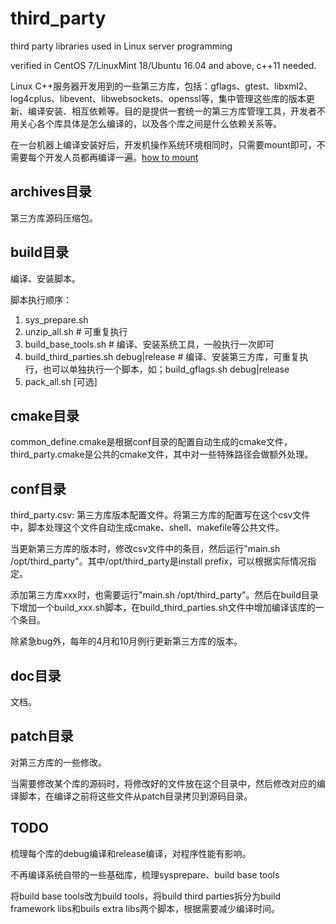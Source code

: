 # third_party
third party libraries used in Linux server programming

verified in CentOS 7/LinuxMint 18/Ubuntu 16.04 and above, c++11 needed.

Linux C++服务器开发用到的一些第三方库，包括：gflags、gtest、libxml2、log4cplus、libevent、libwebsockets、openssl等，集中管理这些库的版本更新、编译安装、相互依赖等。目的是提供一套统一的第三方库管理工具，开发者不用关心各个库具体是怎么编译的，以及各个库之间是什么依赖关系等。

在一台机器上编译安装好后，开发机操作系统环境相同时，只需要mount即可，不需要每个开发人员都再编译一遍。[how to mount](doc/howto%20mount.md)

## archives目录

第三方库源码压缩包。

## build目录

编译、安装脚本。

脚本执行顺序：
1. sys_prepare.sh
2. unzip_all.sh # 可重复执行
3. build_base_tools.sh # 编译、安装系统工具，一般执行一次即可
4. build_third_parties.sh debug|release # 编译、安装第三方库，可重复执行，也可以单独执行一个脚本，如；build_gflags.sh debug|release
6. pack_all.sh [可选]

## cmake目录

common_define.cmake是根据conf目录的配置自动生成的cmake文件，third_party.cmake是公共的cmake文件，其中对一些特殊路径会做额外处理。

## conf目录

third_party.csv: 第三方库版本配置文件。将第三方库的配置写在这个csv文件中，脚本处理这个文件自动生成cmake、shell、makefile等公共文件。


当更新第三方库的版本时，修改csv文件中的条目，然后运行"main.sh /opt/third_party"。其中/opt/third_party是install prefix，可以根据实际情况指定。

添加第三方库xxx时，也需要运行"main.sh /opt/third_party"。然后在build目录下增加一个build_xxx.sh脚本，在build_third_parties.sh文件中增加编译该库的一个条目。

除紧急bug外，每年的4月和10月例行更新第三方库的版本。

## doc目录

文档。

## patch目录

对第三方库的一些修改。

当需要修改某个库的源码时，将修改好的文件放在这个目录中，然后修改对应的编译脚本，在编译之前将这些文件从patch目录拷贝到源码目录。

## TODO

梳理每个库的debug编译和release编译，对程序性能有影响。

不再编译系统自带的一些基础库，梳理sysprepare、build base tools

将build base tools改为build tools，将build third parties拆分为build framework libs和buils extra libs两个脚本，根据需要减少编译时间。
